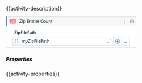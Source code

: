 {{activity-description}}

![](../img/activities/ZipEntriesCount.png)

##### Properties

{{activity-properties}}